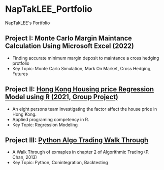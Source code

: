 # NapTakLEE_Portfolio
NapTakLEE's Portfolio

## Project I: Monte Carlo Margin Maintance Calculation Using Microsoft Excel (2022)
- Finding accurate minimum margin deposit to maintance a cross hedging protfolio
- Key Topic: Monte Carlo Simulation, Mark On Market, Cross Hedging, Futures

## Project II: [Hong Kong Housing price Regression Model using R (2021, Group Project)](./MA3518%20Group%20project%20.pdf)
- An eight persons team investigating the factor affect the house price in Hong Kong.
- Applied programing competency in R.
- Key Topic: Regression Modeling

## Project III: [Python Algo Trading Walk Through](./P%20Chan%20Algo%20Trading%20Chapter%202%20.ipynb)
- A Walk Through of exmaples in chapter 2 of Algorithmic Trading (P. Chan, 2013)
- Key Topic: Python, Conintegration, Backtesting
